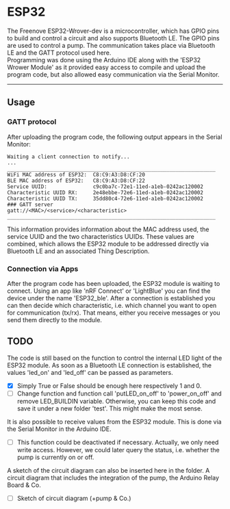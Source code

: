 # ESP32

The Freenove ESP32-Wrover-dev is a microcontroller, which has GPIO pins to build and control a circuit and also supports Bluetooth LE. The GPIO pins are used to control a pump. The communication takes place via Bluetooth LE and the GATT protocol used here.<br>
Programming was done using the Arduino IDE along with the 'ESP32 Wrower Module' as it provided easy access to compile and upload the program code, but also allowed easy communication via the Serial Monitor.
***

## Usage
### GATT protocol
After uploading the program code, the following output appears in the Serial Monitor:
```
Waiting a client connection to notify...
...
____________________________________________________________________
WiFi MAC address of ESP32:	C8:C9:A3:D8:CF:20
BLE MAC address of ESP32:	C8:C9:A3:D8:CF:22
Service UUID:			    c9c0ba7c-72e1-11ed-a1eb-0242ac120002
Characteristic UUID RX:		2e48ebbe-72e6-11ed-a1eb-0242ac120002
Characteristic UUID TX:		35dd80c4-72e6-11ed-a1eb-0242ac120002
### GATT server
gatt://<MAC>/<service>/<characteristic>
____________________________________________________________________
```
This information provides information about the MAC address used, the service UUID and the two characteristics UUIDs. These values are combined, which allows the ESP32 module to be addressed directly via Bluetooth LE and an associated Thing Description.

### Connection via Apps
After the program code has been uploaded, the ESP32 module is waiting to connect. Using an app like 'nRF Connect' or 'LightBlue' you can find the device under the name 'ESP32_ble'. After a connection is established you can then decide which characteristic, i.e. which channel you want to open for communication (tx/rx). That means, either you receive messages or you send them directly to the module.

## TODO
The code is still based on the function to control the internal LED light of the ESP32 module. As soon as a Bluetooth LE connection is established, the values 'led_on' and 'led_off' can be passed as parameters.
- [x] Simply True or False should be enough here respectively 1 and 0.
- [ ] Change function and function call 'putLED_on_off' to 'power_on_off' and remove LED_BUILDIN variable. Otherwise, you can keep this code and save it under a new folder 'test'. This might make the most sense.

It is also possible to receive values from the ESP32 module. This is done via the Serial Monitor in the Arduino IDE.
- [ ] This function could be deactivated if necessary. Actually, we only need write access. However, we could later query the status, i.e. whether the pump is currently on or off.

A sketch of the circuit diagram can also be inserted here in the folder. A circuit diagram that includes the integration of the pump, the Arduino Relay Board & Co.
- [ ] Sketch of circuit diagram (+pump & Co.)
